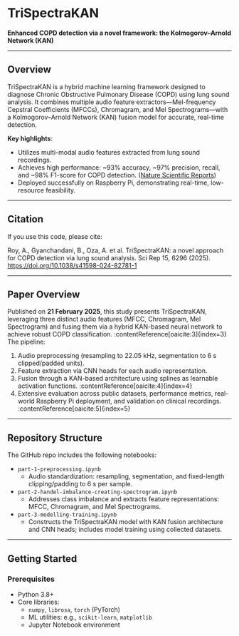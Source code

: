 # TriSpectraKAN

**Enhanced COPD detection via a novel framework: the Kolmogorov–Arnold Network (KAN)**

---

##  Overview

TriSpectraKAN is a hybrid machine learning framework designed to diagnose Chronic Obstructive Pulmonary Disease (COPD) using lung sound analysis. It combines multiple audio feature extractors—Mel-frequency Cepstral Coefficients (MFCCs), Chromagram, and Mel Spectrograms—with a Kolmogorov–Arnold Network (KAN) fusion model for accurate, real-time detection.

**Key highlights**:
- Utilizes multi-modal audio features extracted from lung sound recordings.
- Achieves high performance: ~93% accuracy, ~97% precision, recall, and ~98% F1-score for COPD detection. ([Nature Scientific Reports](https://www.nature.com/articles/s41598-024-82781-1))
- Deployed successfully on Raspberry Pi, demonstrating real-time, low-resource feasibility.

---

##  Citation

If you use this code, please cite:


Roy, A., Gyanchandani, B., Oza, A. et al. TriSpectraKAN: a novel approach for COPD detection via lung sound analysis. Sci Rep 15, 6296 (2025). https://doi.org/10.1038/s41598-024-82781-1

---

##  Paper Overview

Published on **21 February 2025**, this study presents TriSpectraKAN, leveraging three distinct audio features (MFCC, Chromagram, Mel Spectrogram) and fusing them via a hybrid KAN-based neural network to achieve robust COPD classification. :contentReference[oaicite:3]{index=3} The pipeline:
1. Audio preprocessing (resampling to 22.05 kHz, segmentation to 6 s clipped/padded units).
2. Feature extraction via CNN heads for each audio representation.
3. Fusion through a KAN-based architecture using splines as learnable activation functions. :contentReference[oaicite:4]{index=4}
4. Extensive evaluation across public datasets, performance metrics, real-world Raspberry Pi deployment, and validation on clinical recordings. :contentReference[oaicite:5]{index=5}

---

##  Repository Structure

The GitHub repo includes the following notebooks:

- `part-1-preprocessing.ipynb`  
  - Audio standardization: resampling, segmentation, and fixed-length clipping/padding to 6 s per sample.
- `part-2-handel-imbalance-creating-spectrogram.ipynb`  
  - Addresses class imbalance and extracts feature representations: MFCC, Chromagram, and Mel Spectrograms.
- `part-3-modelling-training.ipynb`  
  - Constructs the TriSpectraKAN model with KAN fusion architecture and CNN heads; includes model training using collected datasets.


---

##  Getting Started

### Prerequisites
- Python 3.8+
- Core libraries:
  - `numpy`, `librosa`, `torch` (PyTorch)
  - ML utilities: e.g., `scikit-learn`, `matplotlib`
  - Jupyter Notebook environment
